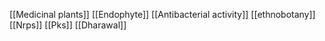 [[Medicinal plants]]
[[Endophyte]]
[[Antibacterial activity]]
[[ethnobotany]]
[[Nrps]]
[[Pks]]
[[Dharawal]]
